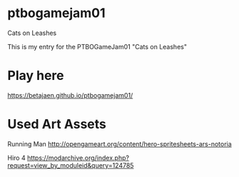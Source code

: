 # ptbogamejam01
Cats on Leashes

This is my entry for the PTBOGameJam01 "Cats on Leashes"

# Play here

https://betajaen.github.io/ptbogamejam01/

# Used Art Assets

Running Man
http://opengameart.org/content/hero-spritesheets-ars-notoria

Hiro 4
https://modarchive.org/index.php?request=view_by_moduleid&query=124785